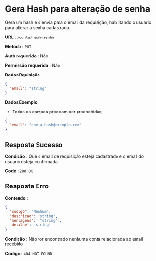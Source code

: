 # Gera Hash para alteração de senha

Gera um hash e o envia para o email da requisição, habilitando o usuario para alterar a senha cadastrada.

**URL** : `/conta/hash-senha`

**Metodo** : `PUT`

**Auth requerido** : Não

**Permissão requerida** : Não

**Dados Rquisição**

```json
{
  "email": "string"
}
```

**Dados Exemplo**

- Todos os campos precisam ser preenchidos;

```json
{
  "email": "envia-hash@exemplo.com"
}
```

## Resposta Sucesso

**Condição** : Que o email de requisição esteja cadastrado e o email do usuario esteja confirmada

**Code** : `200 OK`

## Resposta Erro

**Conteúdo** :

```json
{
  "codigo": "Nenhum",
  "descricao": "string",
  "mensagens": ["string"],
  "detalhe": "string"
}
```

**Condição** : Não for encontrado nenhuma conta relacionada ao email recebido

**Codigo** : `404 NOT FOUND`

